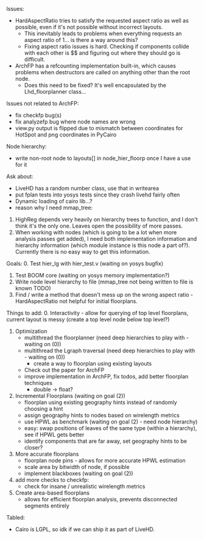 Issues:
 - HardAspectRatio tries to satisfy the requested aspect ratio as well as possible, even if it's not possible without incorrect layouts.
    - This inevitably leads to problems when everything requests an aspect ratio of 1... is there a way around this?
    - Fixing aspect ratio issues is hard.  Checking if components collide with each other is $$ and figuring out where they should go is difficult.
 - ArchFP has a refcounting implementation built-in, which causes problems when destructors are called on anything other than the root node.
    - Does this need to be fixed?  It's well encapsulated by the Lhd_floorplanner class...

Issues not related to ArchFP:
 - fix checkfp bug(s)
 - fix analyzefp bug where node names are wrong
 - view.py output is flipped due to mismatch between coordinates for HotSpot and png coordinates in PyCairo

Node hierarchy:
 - write non-root node to layouts[] in node_hier_floorp once I have a use for it

Ask about:
 - LiveHD has a random number class, use that in writearea
 - put fplan tests into yosys tests since they crash livehd fairly often
 - Dynamic loading of cairo lib...?
 - reason why I need mmap_tree:
 1. HighReg depends very heavily on hierarchy trees to function, and I don't think it's the only one.  Leaves open the possibility of more passes.
 2. When working with nodes (which is going to be a lot when more analysis passes get added), I need both implementation information and hierarchy information (which module instance is this node a part of?).  Currently there is no easy way to get this information.

Goals:
0. Test hier_lg with hier_test.v (waiting on yosys bugfix)
1. Test BOOM core (waiting on yosys memory implementation?)
2. Write node level hierarchy to file (mmap_tree not being written to file is known TODO)
3. Find / write a method that doesn't mess up on the wrong aspect ratio - HardAspectRatio not helpful for initial floorplans.

Things to add:
0. Interactivity
    - allow for querying of top level floorplans, current layout is messy (create a top level node below top level?)
1. Optimization
    - multithread the floorplanner (need deep hierarchies to play with - waiting on (0))
    - multithread the Lgraph traversal (need deep hierarchies to play with - waiting on (0))
       - create a way to floorplan using existing layouts
    - Check out the paper for ArchFP
    - improve implementation in ArchFP, fix todos, add better floorplan techniques
       - double -> float?
2. Incremental Floorplans (waiting on goal (2))
    - floorplan using existing geography hints instead of randomly choosing a hint
    - assign geography hints to nodes based on wirelength metrics
    - use HPWL as benchmark (waiting on goal (2) - need node hierarchy)
    - easy: swap positions of leaves of the same type (within a hierarchy), see if HPWL gets better
    - identify components that are far away, set geography hints to be closer?
3. More accurate floorplans
    - floorplan node pins - allows for more accurate HPWL estimation
    - scale area by bitwidth of node, if possible
    - implement blackboxes (waiting on goal (2))
4. add more checks to checkfp:
    - check for insane / unrealistic wirelength metrics
5. Create area-based floorplans
    - allows for efficient floorplan analysis, prevents disconnected segments entirely

Tabled:
 - Cairo is LGPL, so idk if we can ship it as part of LiveHD.
